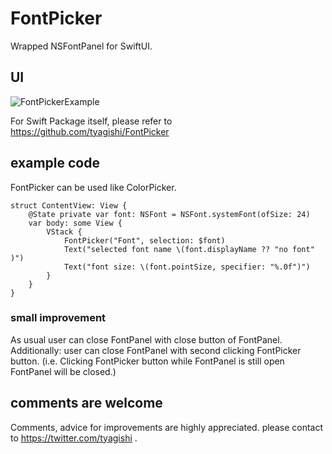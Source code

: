 # FontPicker

Wrapped NSFontPanel for SwiftUI.

## UI 
 
![FontPickerExample](https://user-images.githubusercontent.com/6419800/104111843-9e082d80-532a-11eb-8118-0b081f82b127.gif)
 
For Swift Package itself, please refer to https://github.com/tyagishi/FontPicker
 
## example code
FontPicker can be used like ColorPicker.

```
struct ContentView: View {
    @State private var font: NSFont = NSFont.systemFont(ofSize: 24)
    var body: some View {
        VStack {
            FontPicker("Font", selection: $font)
            Text("selected font name \(font.displayName ?? "no font" )")
            Text("font size: \(font.pointSize, specifier: "%.0f")")
        }
    }
}
```

### small improvement
As usual user can close FontPanel with close button of FontPanel.
Additionally: user can close FontPanel with second clicking FontPicker button.
(i.e. Clicking FontPicker button while FontPanel is still open FontPanel will be closed.)

## comments are welcome
Comments, advice for improvements are highly appreciated.
please contact to https://twitter.com/tyagishi  .


